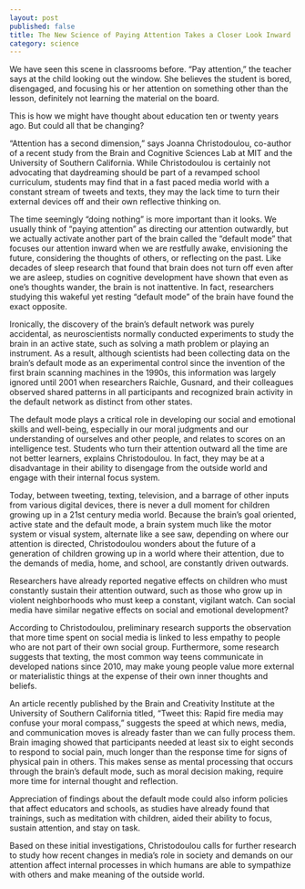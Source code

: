 ```yaml
---
layout: post
published: false
title: The New Science of Paying Attention Takes a Closer Look Inward
category: science
---
```


We have seen this scene in classrooms before. “Pay attention,” the teacher says at the child looking out the window. She believes the student is bored, disengaged, and focusing his or her attention on something other than the lesson, definitely not learning the material on the board. 

This is how we might have thought about education ten or twenty years ago. But could all that be changing? 

“Attention has a second dimension,” says Joanna Christodoulou, co-author of a recent study from the Brain and Cognitive Sciences Lab at MIT and the University of Southern California. While Christodoulou is certainly not advocating that daydreaming should be part of a revamped school curriculum, students may find that in a fast paced media world with a constant stream of tweets and texts, they may the lack time to turn their external devices off and their own reflective thinking on.

The time seemingly “doing nothing” is more important than it looks. We usually think of “paying attention” as directing our attention outwardly, but we actually activate another part of the brain called the “default mode” that focuses our attention inward when we are restfully awake, envisioning the future, considering the thoughts of others, or reflecting on the past. Like decades of sleep research that found that brain does not turn off even after we are asleep, studies on cognitive development have shown that even as one’s thoughts wander, the brain is not inattentive. In fact, researchers studying this wakeful yet resting “default mode” of the brain have found the exact opposite. 

Ironically, the discovery of the brain’s default network was purely accidental, as neuroscientists normally conducted experiments to study the brain in an active state, such as solving a math problem or playing an instrument. As a result, although scientists had been collecting data on the brain’s default mode as an experimental control since the invention of the first brain scanning machines in the 1990s, this information was largely ignored until 2001 when researchers Raichle, Gusnard, and their colleagues observed shared patterns in all participants and recognized brain activity in the default network as distinct from other states.

The default mode plays a critical role in developing our social and emotional skills and well-being, especially in our moral judgments and our understanding of ourselves and other people, and relates to scores on an intelligence test. Students who turn their attention outward all the time are not better learners, explains Christodoulou. In fact, they may be at a disadvantage in their ability to disengage from the outside world and engage with their internal focus system.

Today, between tweeting, texting, television, and a barrage of other inputs from various digital devices, there is never a dull moment for children growing up in a 21st century media world. Because the brain’s goal oriented, active state and the default mode, a brain system much like the motor system or visual system, alternate like a see saw, depending on where our attention is directed, Christodoulou wonders about the future of a generation of children growing up in a world where their attention, due to the demands of media, home, and school, are constantly driven outwards. 

Researchers have already reported negative effects on children who must constantly sustain their attention outward, such as those who grow up in violent neighborhoods who must keep a constant, vigilant watch. Can social media have similar negative effects on social and emotional development?

According to Christodoulou, preliminary research supports the observation that more time spent on social media is linked to less empathy to people who are not part of their own social group. Furthermore, some research suggests that texting, the most common way teens communicate in developed nations since 2010, may make young people value more external or materialistic things at the expense of their own inner thoughts and beliefs. 

An article recently published by the Brain and Creativity Institute at the University of Southern California titled, “Tweet this: Rapid fire media may confuse your moral compass,” suggests the speed at which news, media, and communication moves is already faster than we can fully process them. Brain imaging showed that participants needed at least six to eight seconds to respond to social pain, much longer than the response time for signs of physical pain in others. This makes sense as mental processing that occurs through the brain’s default mode, such as moral decision making, require more time for internal thought and reflection.

Appreciation of findings about the default mode could also inform policies that affect educators and schools, as studies have already found that trainings, such as meditation with children, aided their ability to focus, sustain attention, and stay on task. 

Based on these initial investigations, Christodoulou calls for further research to study how recent changes in media’s role in society and demands on our attention affect internal processes in which humans are able to sympathize with others and make meaning of the outside world. 
